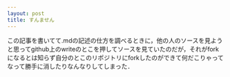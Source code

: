 ```yaml
---
layout: post
title: すんません
---
```


この記事を書いてて.mdの記述の仕方を調べるときに，他の人のソースを見ようと思ってgithub上のwriteのとこを押してソースを見ていたのだが，それがforkになるとは知らず自分のとこのリポジトリにforkしたのができて何だこりゃってなって勝手に消したりなんなりしてしまった．
